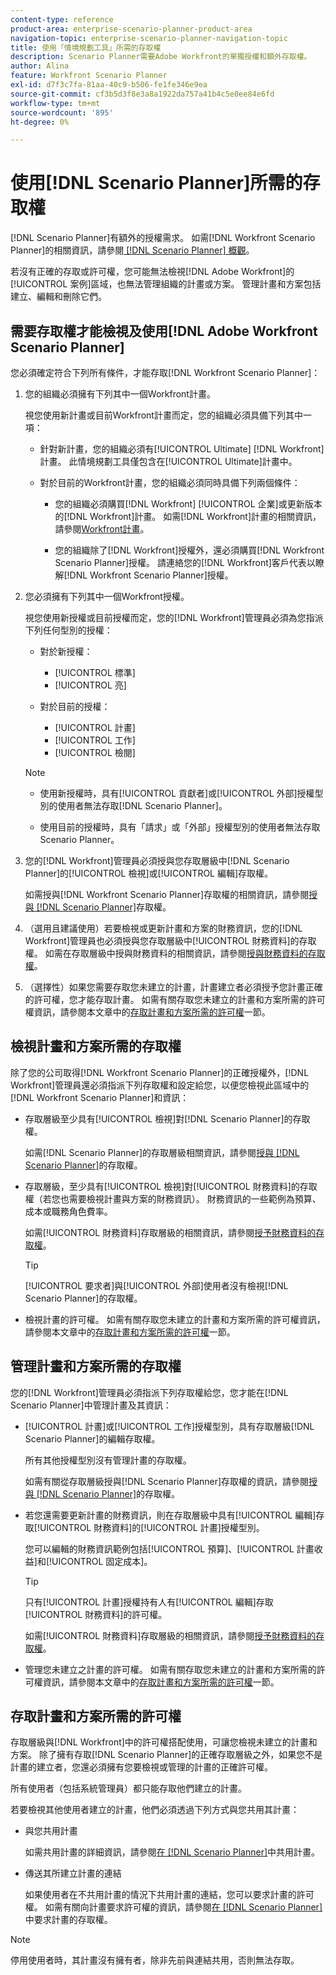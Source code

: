 ```yaml
---
content-type: reference
product-area: enterprise-scenario-planner-product-area
navigation-topic: enterprise-scenario-planner-navigation-topic
title: 使用「情境規劃工具」所需的存取權
description: Scenario Planner需要Adobe Workfront的單獨授權和額外存取權。
author: Alina
feature: Workfront Scenario Planner
exl-id: d7f3c7fa-81aa-40c9-b506-fe1fe346e9ea
source-git-commit: cf3b5d3f8e3a8a1922da757a41b4c5e0ee84e6fd
workflow-type: tm+mt
source-wordcount: '895'
ht-degree: 0%

---
```


# 使用[!DNL Scenario Planner]所需的存取權

<!--Audited: 04/2024-->

[!DNL Scenario Planner]有額外的授權需求。 如需[!DNL Workfront Scenario Planner]的相關資訊，請參閱[ [!DNL Scenario Planner] 概觀](../scenario-planner/scenario-planner-overview.md)。

<!--
might need to add information about the permissions to plans/ initiatives if those will be coming later?
-->

若沒有正確的存取或許可權，您可能無法檢視[!DNL  Adobe Workfront]的[!UICONTROL 案例]區域，也無法管理組織的計畫或方案。 管理計畫和方案包括建立、編輯和刪除它們。

## 需要存取權才能檢視及使用[!DNL Adobe Workfront Scenario Planner]

您必須確定符合下列所有條件，才能存取[!DNL Workfront Scenario Planner]：

1. 您的組織必須擁有下列其中一個Workfront計畫。

   視您使用新計畫或目前Workfront計畫而定，您的組織必須具備下列其中一項：

   * 針對新計畫，您的組織必須有[!UICONTROL Ultimate] [!DNL Workfront]計畫。 此情境規劃工具僅包含在[!UICONTROL Ultimate]計畫中。

   * 對於目前的Workfront計畫，您的組織必須同時具備下列兩個條件：

      * 您的組織必須購買[!DNL Workfront] [!UICONTROL 企業]或更新版本的[!DNL Workfront]計畫。 如需[!DNL Workfront]計畫的相關資訊，請參閱[Workfront計畫](https://www.workfront.com/plans)。

      * 您的組織除了[!DNL Workfront]授權外，還必須購買[!DNL Workfront Scenario Planner]授權。 請連絡您的[!DNL Workfront]客戶代表以瞭解[!DNL Workfront Scenario Planner]授權。

1. 您必須擁有下列其中一個Workfront授權。

   視您使用新授權或目前授權而定，您的[!DNL Workfront]管理員必須為您指派下列任何型別的授權：

   * 對於新授權：
      * [!UICONTROL 標準]
      * [!UICONTROL 亮]

   * 對於目前的授權：

      * [!UICONTROL 計畫]
      * [!UICONTROL 工作]
      * [!UICONTROL 檢閱]

   >[!NOTE]
   > 
   >* 使用新授權時，具有[!UICONTROL 貢獻者]或[!UICONTROL 外部]授權型別的使用者無法存取[!DNL Scenario Planner]。
   >
   >* 使用目前的授權時，具有「請求」或「外部」授權型別的使用者無法存取Scenario Planner。

1. 您的[!DNL Workfront]管理員必須授與您存取層級中[!DNL Scenario Planner]的[!UICONTROL 檢視]或[!UICONTROL 編輯]存取權。

   如需授與[!DNL Workfront Scenario Planner]存取權的相關資訊，請參閱[授與 [!DNL Scenario Planner]](../administration-and-setup/add-users/configure-and-grant-access/grant-access-sp.md)存取權。

1. （選用且建議使用）若要檢視或更新計畫和方案的財務資訊，您的[!DNL Workfront]管理員也必須授與您存取層級中[!UICONTROL 財務資料]的存取權。 如需在存取層級中授與財務資料的相關資訊，請參閱[授與財務資料的存取權](../administration-and-setup/add-users/configure-and-grant-access/grant-access-financial.md)。

1. （選擇性）如果您需要存取您未建立的計畫，計畫建立者必須授予您計畫正確的許可權，您才能存取計畫。 如需有關存取您未建立的計畫和方案所需的許可權資訊，請參閱本文章中的[存取計畫和方案所需的許可權](#permissions-needed-to-access-plans-and-initiatives)一節。

<!--this used to be true but not anymore:
  <li data-mc-conditions="QuicksilverOrClassic.Draft mode"> <p>(NOTE: this is no longer needed) </p> <p>Your Workfront administrator must assign you a layout template that includes the Scenarios area in the Main Menu. </p> <p>For information about customizing the Main Menu in a layout template, see <a href="../administration-and-setup/customize-workfront/use-layout-templates/customize-main-menu.md" class="MCXref xref" xrefformat="{para}">Customize the Main Menu using a layout template</a>. </p> <p>For information about assigning users to a Layout Template, see <a href="../administration-and-setup/customize-workfront/use-layout-templates/assign-users-to-layout-template.md" class="MCXref xref" xrefformat="{para}">Assign users to a layout template</a>.</p> </li>
  -->

## 檢視計畫和方案所需的存取權

除了您的公司取得[!DNL Workfront Scenario Planner]的正確授權外，[!DNL Workfront]管理員還必須指派下列存取權和設定給您，以便您檢視此區域中的[!DNL Workfront Scenario Planner]和資訊：

* 存取層級至少具有[!UICONTROL 檢視]對[!DNL Scenario Planner]的存取權。

  如需[!DNL Scenario Planner]的存取層級相關資訊，請參閱[授與 [!DNL Scenario Planner]](../administration-and-setup/add-users/configure-and-grant-access/grant-access-sp.md)的存取權。

* 存取層級，至少具有[!UICONTROL 檢視]對[!UICONTROL 財務資料]的存取權（若您也需要檢視計畫與方案的財務資訊）。 財務資訊的一些範例為預算、成本或職務角色費率。

  如需[!UICONTROL 財務資料]存取層級的相關資訊，請參閱[授予財務資料的存取權](../administration-and-setup/add-users/configure-and-grant-access/grant-access-financial.md)。

  >[!TIP]
  >
  >[!UICONTROL 要求者]與[!UICONTROL 外部]使用者沒有檢視[!DNL Scenario Planner]的存取權。

* 檢視計畫的許可權。 如需有關存取您未建立的計畫和方案所需的許可權資訊，請參閱本文章中的[存取計畫和方案所需的許可權](#permissions-needed-to-access-plans-and-initiatives)一節。

## 管理計畫和方案所需的存取權

您的[!DNL Workfront]管理員必須指派下列存取權給您，您才能在[!DNL Scenario Planner]中管理計畫及其資訊：

* [!UICONTROL 計畫]或[!UICONTROL 工作]授權型別，具有存取層級[!DNL Scenario Planner]的編輯存取權。

  所有其他授權型別沒有管理計畫的存取權。

  如需有關從存取層級授與[!DNL Scenario Planner]存取權的資訊，請參閱[授與 [!DNL Scenario Planner]](../administration-and-setup/add-users/configure-and-grant-access/grant-access-sp.md)的存取權。

* 若您還需要更新計畫的財務資訊，則在存取層級中具有[!UICONTROL 編輯]存取[!UICONTROL 財務資料]的[!UICONTROL 計畫]授權型別。

  您可以編輯的財務資訊範例包括[!UICONTROL 預算]、[!UICONTROL 計畫收益]和[!UICONTROL 固定成本]。

  >[!TIP]
  >
  >只有[!UICONTROL 計畫]授權持有人有[!UICONTROL 編輯]存取[!UICONTROL 財務資料]的許可權。

  如需[!UICONTROL 財務資料]存取層級的相關資訊，請參閱[授予財務資料的存取權](../administration-and-setup/add-users/configure-and-grant-access/grant-access-financial.md)。

* 管理您未建立之計畫的許可權。 如需有關存取您未建立的計畫和方案所需的許可權資訊，請參閱本文章中的[存取計畫和方案所需的許可權](#permissions-needed-to-access-plans-and-initiatives)一節。

## 存取計畫和方案所需的許可權

存取層級與[!DNL Workfront]中的許可權搭配使用，可讓您檢視未建立的計畫和方案。 除了擁有存取[!DNL Scenario Planner]的正確存取層級之外，如果您不是計畫的建立者，您還必須擁有您要檢視或管理的計畫的正確許可權。

所有使用者（包括系統管理員）都只能存取他們建立的計畫。

若要檢視其他使用者建立的計畫，他們必須透過下列方式與您共用其計畫：

* 與您共用計畫

  如需共用計畫的詳細資訊，請參閱[在 [!DNL Scenario Planner]](../scenario-planner/share-a-plan.md)中共用計畫。

* 傳送其所建立計畫的連結

  如果使用者在不共用計畫的情況下共用計畫的連結，您可以要求計畫的許可權。 如需有關向計畫要求許可權的資訊，請參閱[在 [!DNL Scenario Planner]](../scenario-planner/request-access-to-plan.md)中要求計畫的存取權。

>[!NOTE]
>
>停用使用者時，其計畫沒有擁有者，除非先前與連結共用，否則無法存取。


